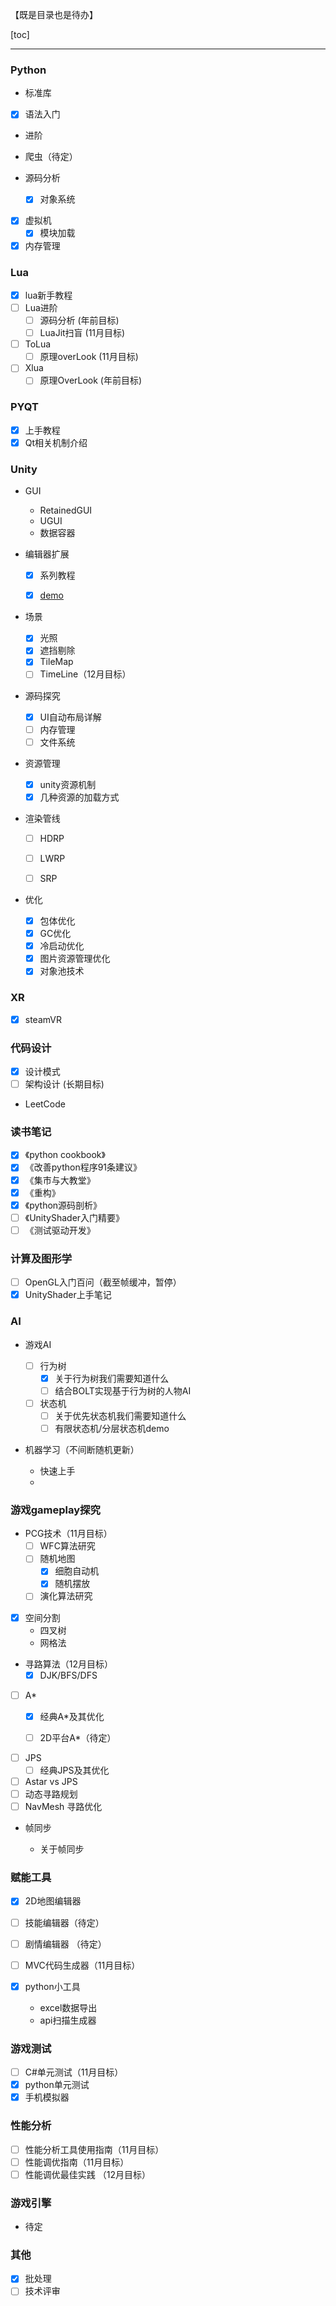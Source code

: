 【既是目录也是待办】

[toc]

---

### Python

- 标准库

- [x] 语法入门

- 进阶

- 爬虫（待定）

- 源码分析
  - [x] 对象系统
- [x] 虚拟机
  - [x] 模块加载
- [x] 内存管理

### Lua

- [x] lua新手教程
- [ ] Lua进阶
  - [ ] 源码分析 (年前目标)
  - [ ] LuaJit扫盲 (11月目标)
- [ ] ToLua
  - [ ] 原理overLook (11月目标)
- [ ] Xlua
  - [ ] 原理OverLook (年前目标)

### PYQT

- [x] 上手教程
- [x] Qt相关机制介绍

### Unity

- GUI
  - RetainedGUI
  - UGUI
  - 数据容器

- 编辑器扩展

  - [x] 系列教程

  - [x] [demo](https://github.com/jewis123/EditorExtensionDemos.git)

- 场景

  - [x] 光照
  - [x] 遮挡剔除
  - [x] TileMap
  - [ ] TimeLine（12月目标）
  
- 源码探究

  - [x] UI自动布局详解 
  - [ ] 内存管理
  - [ ] 文件系统

- 资源管理

  - [x] unity资源机制
  - [x] 几种资源的加载方式

- 渲染管线

  - [ ] HDRP
  - [ ] LWRP
  - [ ] SRP


- 优化

  - [x] 包体优化
  - [x] GC优化
  - [x] 冷启动优化
  - [x] 图片资源管理优化
  - [x] 对象池技术

### XR

- [x] steamVR

### 代码设计

- [x] 设计模式
- [ ] 架构设计 (长期目标)
- LeetCode

### 读书笔记

- [x] 《python cookbook》
- [x] 《改善python程序91条建议》
- [x] 《集市与大教堂》
- [x] 《重构》
- [x] 《python源码剖析》
- [ ] 《UnityShader入门精要》
- [ ] 《测试驱动开发》

### 计算及图形学

- [ ] OpenGL入门百问（截至帧缓冲，暂停）
- [x] UnityShader上手笔记

### AI

- 游戏AI
  - [ ] 行为树
    - [x] 关于行为树我们需要知道什么
    - [ ] 结合BOLT实现基于行为树的人物AI

  - [ ] 状态机
    - [ ] 关于优先状态机我们需要知道什么
    - [ ] 有限状态机/分层状态机demo
  
- 机器学习（不间断随机更新）

  - 快速上手
  - 

### 游戏gameplay探究

- PCG技术（11月目标）
  - [ ] WFC算法研究
  - [ ] 随机地图
    - [x] 细胞自动机
    - [x] 随机摆放
  - [ ] 演化算法研究
- [x] 空间分割
  - 四叉树
  - 网格法


- 寻路算法（12月目标）
  - [x] DJK/BFS/DFS
- [ ] A*
    - [x] 经典A*及其优化
    
  - [ ] 2D平台A*（待定）
  
- [ ] JPS
    - [ ] 经典JPS及其优化
- [ ] Astar vs JPS
- [ ] 动态寻路规划
- [ ] NavMesh 寻路优化
- 帧同步

  - 关于帧同步

### 赋能工具


  - [x] 2D地图编辑器
  - [ ] 技能编辑器（待定）
  - [ ] 剧情编辑器 （待定）
  - [ ] MVC代码生成器（11月目标）
  - [x] python小工具

    - excel数据导出
    - api扫描生成器

### 游戏测试

- [ ] C#单元测试（11月目标）
- [x] python单元测试
- [x] 手机模拟器

### 性能分析

- [ ] 性能分析工具使用指南（11月目标）
- [ ] 性能调优指南（11月目标）
- [ ] 性能调优最佳实践 （12月目标）

### 游戏引擎

- 待定

### 其他

- [x] 批处理
- [ ] 技术评审